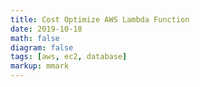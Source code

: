```yaml
---
title: Cost Optimize AWS Lambda Function
date: 2019-10-18
math: false
diagram: false
tags: [aws, ec2, database]
markup: mmark
---
```

